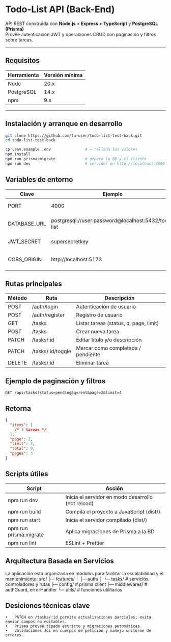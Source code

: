 # Todo-List API (Back-End)

API REST construida con **Node.js + Express + TypeScript** y **PostgreSQL (Prisma)**  
Provee autenticación JWT y operaciones CRUD con paginación y filtros sobre tareas.

---

## Requisitos

| Herramienta | Versión mínima |
| ----------- | -------------- |
| Node        | 20.x           |
| PostgreSQL  | 14.x           |
| npm         | 9.x            |

---

## Instalación y arranque en desarrollo

```bash
git clone https://github.com/tu-user/todo-list-test-back.git
cd todo-list-test-back

cp .env.example .env               # ← rellena los valores
npm install
npm run prisma:migrate             # genera la BD y el cliente
npm run dev                        # servidor en http://localhost:4000
```

## Variables de entorno

| Clave        | Ejemplo                                             | Descripción                    |
| ------------ | --------------------------------------------------- | ------------------------------ |
| PORT         | 4000                                                | Puerto del servidor            |
| DATABASE_URL | postgresql://user:password@localhost:5432/todo-list | URL de conexión a la BD        |
| JWT_SECRET   | supersecretkey                                      | Clave para JWT                 |
| CORS_ORIGIN  | http://localhost:5173                               | Origen permitido para el front |

## Rutas principales

| Método | Ruta              | Descripción                            |
| ------ | ----------------- | -------------------------------------- |
| POST   | /auth/login       | Autenticación de usuario               |
| POST   | /auth/register    | Registro de usuario                    |
| GET    | /tasks            | Listar tareas (status, q, page, limit) |
| POST   | /tasks            | Crear nueva tarea                      |
| PATCH  | /tasks/:id        | Editar título y/o descripción          |
| PATCH  | /tasks/:id/toggle | Marcar como completada / pendiente     |
| DELETE | /tasks/:id        | Eliminar tarea                         |

## Ejemplo de paginación y filtros

```http
GET /api/tasks?status=pending&q=rent&page=2&limit=4
```

## Retorna

```json
{
  "items": [
    /* 4 tareas */
  ],
  "page": 2,
  "limit": 4,
  "total": 9,
  "pages": 3
}
```

## Scripts útiles

| Script                 | Acción                                             |
| ---------------------- | -------------------------------------------------- |
| npm run dev            | Inicia el servidor en modo desarrollo (hot reload) |
| npm run build          | Compila el proyecto a JavaScript (dist/)           |
| npm run start          | Inicia el servidor compilado (dist/)               |
| npm run prisma:migrate | Aplica migraciones de Prisma a la BD               |
| npm run lint           | ESLint + Prettier                                  |

## Arquitectura Basada en Servicios

La aplicación está organizada en módulos para facilitar la escalabilidad y el mantenimiento:
src/
├─ features/
│ ├─ auth/
│ └─ tasks/ # servicios, controladores y rutas
├─ config/ # prisma client
├─ middlewares/ # authGuard, errorHandler
└─ utils/ # funciones utilitarias

## Desiciones técnicas clave

    •	PATCH en /tasks/:id permite actualizaciones parciales; evita enviar campos no editables.
    •	Prisma provee tipado estricto y migraciones automáticas.
    •	Validaciones Joi en cuerpos de petición y manejo uniforme de errores.
